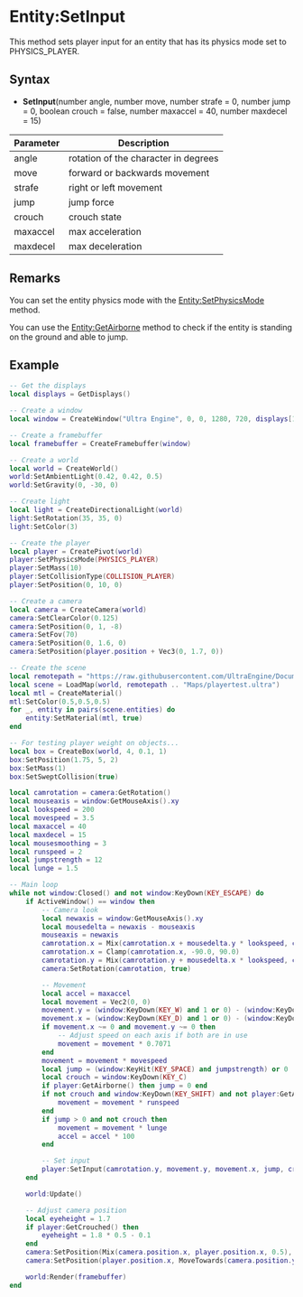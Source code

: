 # Entity:SetInput

This method sets player input for an entity that has its physics mode set to PHYSICS_PLAYER.

## Syntax

- **SetInput**(number angle, number move, number strafe = 0, number jump = 0, boolean crouch = false, number maxaccel = 40, number maxdecel = 15)

| Parameter | Description |
|---|---|
| angle | rotation of the character in degrees |
| move | forward or backwards movement |
| strafe | right or left movement |
| jump | jump force |
| crouch | crouch state |
| maxaccel | max acceleration |
| maxdecel | max deceleration |

## Remarks

You can set the entity physics mode with the [Entity:SetPhysicsMode](Entity_SetPhysicsMode.md) method.

You can use the [Entity:GetAirborne](Entity_GetAirborne.md) method to check if the entity is standing on the ground and able to jump.

## Example

```lua
-- Get the displays
local displays = GetDisplays()

-- Create a window
local window = CreateWindow("Ultra Engine", 0, 0, 1280, 720, displays[1], WINDOW_CENTER + WINDOW_TITLEBAR)

-- Create a framebuffer
local framebuffer = CreateFramebuffer(window)

-- Create a world
local world = CreateWorld()
world:SetAmbientLight(0.42, 0.42, 0.5)
world:SetGravity(0, -30, 0)

-- Create light
local light = CreateDirectionalLight(world)
light:SetRotation(35, 35, 0)
light:SetColor(3)

-- Create the player
local player = CreatePivot(world)
player:SetPhysicsMode(PHYSICS_PLAYER)
player:SetMass(10)
player:SetCollisionType(COLLISION_PLAYER)
player:SetPosition(0, 10, 0)

-- Create a camera
local camera = CreateCamera(world)
camera:SetClearColor(0.125)
camera:SetPosition(0, 1, -8)
camera:SetFov(70)
camera:SetPosition(0, 1.6, 0)
camera:SetPosition(player.position + Vec3(0, 1.7, 0))

-- Create the scene
local remotepath = "https://raw.githubusercontent.com/UltraEngine/Documentation/master/Assets/"
local scene = LoadMap(world, remotepath .. "Maps/playertest.ultra")
local mtl = CreateMaterial()
mtl:SetColor(0.5,0.5,0.5)
for _, entity in pairs(scene.entities) do
    entity:SetMaterial(mtl, true)
end

-- For testing player weight on objects...
local box = CreateBox(world, 4, 0.1, 1)
box:SetPosition(1.75, 5, 2)
box:SetMass(1)
box:SetSweptCollision(true)

local camrotation = camera:GetRotation()
local mouseaxis = window:GetMouseAxis().xy
local lookspeed = 200
local movespeed = 3.5
local maxaccel = 40
local maxdecel = 15
local mousesmoothing = 3
local runspeed = 2
local jumpstrength = 12
local lunge = 1.5

-- Main loop
while not window:Closed() and not window:KeyDown(KEY_ESCAPE) do
    if ActiveWindow() == window then
        -- Camera look
        local newaxis = window:GetMouseAxis().xy
        local mousedelta = newaxis - mouseaxis
        mouseaxis = newaxis
        camrotation.x = Mix(camrotation.x + mousedelta.y * lookspeed, camrotation.x, 1.0 / mousesmoothing)
        camrotation.x = Clamp(camrotation.x, -90.0, 90.0)
        camrotation.y = Mix(camrotation.y + mousedelta.x * lookspeed, camrotation.y, 1.0 / mousesmoothing)
        camera:SetRotation(camrotation, true)

        -- Movement
        local accel = maxaccel
        local movement = Vec2(0, 0)
        movement.y = (window:KeyDown(KEY_W) and 1 or 0) - (window:KeyDown(KEY_S) and 1 or 0)
        movement.x = (window:KeyDown(KEY_D) and 1 or 0) - (window:KeyDown(KEY_A) and 1 or 0)
        if movement.x ~= 0 and movement.y ~= 0 then
            -- Adjust speed on each axis if both are in use
            movement = movement * 0.7071
        end
        movement = movement * movespeed
        local jump = (window:KeyHit(KEY_SPACE) and jumpstrength) or 0
        local crouch = window:KeyDown(KEY_C)
        if player:GetAirborne() then jump = 0 end
        if not crouch and window:KeyDown(KEY_SHIFT) and not player:GetAirborne() then
            movement = movement * runspeed
        end
        if jump > 0 and not crouch then
            movement = movement * lunge
            accel = accel * 100
        end

        -- Set input
        player:SetInput(camrotation.y, movement.y, movement.x, jump, crouch, accel, maxdecel)
    end

    world:Update()

    -- Adjust camera position
    local eyeheight = 1.7
    if player:GetCrouched() then
        eyeheight = 1.8 * 0.5 - 0.1
    end
    camera:SetPosition(Mix(camera.position.x, player.position.x, 0.5), MoveTowards(camera.position.y, player.position.y + eyeheight, 0.1), Mix(camera.position.z, player.position.z, 0.5))
    camera:SetPosition(player.position.x, MoveTowards(camera.position.y, player.position.y + eyeheight, 0.1), camera.position.z)

    world:Render(framebuffer)
end
```
